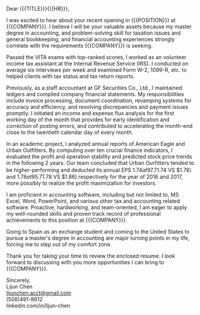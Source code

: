 Dear {{{TITLE}}}{{{HR}}},

I was excited to hear about your recent opening in {{{POSITION}}} at {{{COMPANY}}}. I believe I will be your valuable assets because my master degree in accounting,  and problem-solving skill for taxation issues and general bookkeeping, and financial accounting experiences strongly correlate with the requirements {{{COMPANY}}} is seeking. 

Passed the VITA exams with top-ranked scores, I worked as an volunteer income tax assistant at the Internal Revenue Service (IRS). I conducted on average six interviews per week and examined Form W-2, 1099-R, etc. to helped clients with tax status and tax return reports. 

Previously, as a staff accountant at GF Securities Co., Ltd., I maintained ledgers and compiled company financial statements. My responsibilities include invoice processing, document coordination, revamping systems for accuracy and efficiency, and resolving discrepancies and payment issues promptly. I initiated an income and expense flux analysis for the first working day of the month that provides for early identification and correction of posting errors, and contributed to accelerating the month-end close to the twentieth calendar day of every month. 

In an academic project, I analyzed annual reports of American Eagle and Urban Outfitters. By computing over ten crucial finance indicators, I evaluated the profit and operation stability and predicted stock price trends in the following 2 years. Our team concluded that Urban Ourfitters tended to be higher-performing and deducted its annual EPS $1.74 at 97.7% accuracy ($1.74 VS $1.78）and $1.78 at 95.7% accuracy ($1.78 VS $1.86) respectively for the year of 2016 and 2017, more possibly to realize the profit maximization for investors. 

I am proficient in accounting software, including but not limited to, MS Excel, Word, PowerPoint, and various other tax and accounting related software. Proactive, hardworking, and team-oriented, I am eager to apply my well-rounded skills and proven track record of professional achievements to this position at {{{COMPANY}}}.

Going to Spain as an exchange student and coming to the United States to pursue a master's degree in accounting are major turning points in my life, forcing me to step out of my comfort zone.

Thank you for taking your time to review the enclosed resume. I look forward to discussing with you more opportunities I can bring to {{{COMPANY}}}.

Sincerely,  
Lijun Chen  
lijunchen.acct@gmail.com  
(508)491-8612  
linkedin.com/in/lijun-chen
